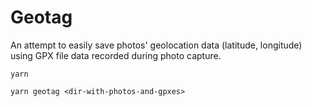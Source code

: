 # Geotag

An attempt to easily save photos' geolocation data (latitude, longitude) using GPX file data recorded during photo capture.


```
yarn

yarn geotag <dir-with-photos-and-gpxes>
```
